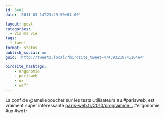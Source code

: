 ```yaml
---
id: 3402
date: '2011-03-14T23:29:50+01:00'

layout: post
categories:
  - Vis ma vie
tags:
  - tweet
format: status
publish_social: no
guid: 'http://tweets.local/?birdsite_tweet=47439321074110464'

birdsite_hashtags:
    - ergonomie
    - parisweb
    - ux
    - wdfr
---
```


La conf de @amelieboucher sur les tests utilisateurs au #parisweb, est vraiment super intéressante [paris-web.fr/2010/programme…](http://www.paris-web.fr/2010/programme/internautes-sous-surveillance-retours-de-la-realite-pour-un-web-meilleur.php) #ergonomie #ux #wdfr